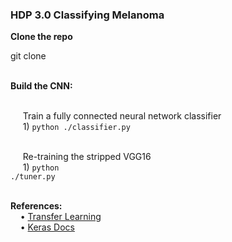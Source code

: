 <h3>HDP 3.0 Classifying Melanoma</h3>

<b>Clone the repo</b>

git clone 


<br><b>Build the CNN:</b>

<br>&nbsp;&nbsp;&nbsp;&nbsp; Train a fully connected neural network classifier
<br>&nbsp;&nbsp;&nbsp;&nbsp; 1) <code>python ./classifier.py</code>

<br>&nbsp;&nbsp;&nbsp;&nbsp; Re-training the stripped VGG16
<br>&nbsp;&nbsp;&nbsp;&nbsp; 1) <code>python ./tuner.py</code>


<br><b>References:</b>
<br>&nbsp;&nbsp;&nbsp;&nbsp;&bull;&nbsp;<a href="https://blog.keras.io/building-powerful-image-classification-models-using-very-little-data.html">Transfer Learning</a>
<br>&nbsp;&nbsp;&nbsp;&nbsp;&bull;&nbsp;<a href="https://keras.io/">Keras Docs</a>

